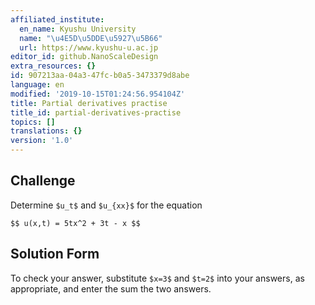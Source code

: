 ```yaml
---
affiliated_institute:
  en_name: Kyushu University
  name: "\u4E5D\u5DDE\u5927\u5B66"
  url: https://www.kyushu-u.ac.jp
editor_id: github.NanoScaleDesign
extra_resources: {}
id: 907213aa-04a3-47fc-b0a5-3473379d8abe
language: en
modified: '2019-10-15T01:24:56.954104Z'
title: Partial derivatives practise
title_id: partial-derivatives-practise
topics: []
translations: {}
version: '1.0'
---
```


## Challenge
Determine `$u_t$` and `$u_{xx}$` for the equation

`$$ u(x,t) = 5tx^2 + 3t - x $$`

## Solution Form
To check your answer, substitute `$x=3$` and `$t=2$` into your answers, as appropriate, and enter the sum the two answers.
